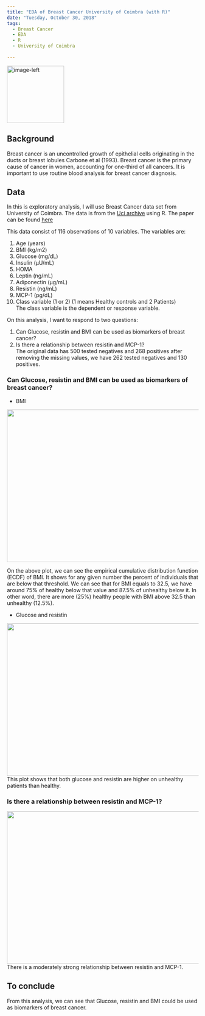 ```yaml
---
title: "EDA of Breast Cancer University of Coimbra (with R)"
date: "Tuesday, October 30, 2018"
tags:
  - Breast Cancer
  - EDA
  - R
  - University of Coimbra
  
---
```


<p><img src="{{ site.url }}{{ site.baseurl }}/images/breast_cancer/breastCancer.jpg" alt="image-left" class="align-left" width="150" height="150"/></p>   

## Background    
Breast cancer is an uncontrolled growth of epithelial cells originating in the ducts or breast lobules Carbone et al (1993). Breast cancer is the primary cause of cancer in women, accounting for one-third of all cancers. It is important to use routine blood analysis for breast cancer diagnosis.

## Data  
In this is exploratory analysis, I will use Breast Cancer data set from University of Coimbra. The data is from the [Uci archive](https://archive.ics.uci.edu/ml/datasets/Breast+Cancer+Coimbra#) using R. The paper can be found [here](https://bmccancer.biomedcentral.com/articles/10.1186/s12885-017-3877-1)

This data consist of 116 observations of 10 variables. The variables are:   
1. Age (years) 
2. BMI (kg/m2) 
3. Glucose (mg/dL) 
4. Insulin (µU/mL) 
5. HOMA 
6. Leptin (ng/mL) 
7. Adiponectin (µg/mL) 
8. Resistin (ng/mL) 
9. MCP-1 (pg/dL)     
10. Class variable (1 or 2) (1 means Healthy controls and 2 Patients)       
The class variable is the dependent or response variable. 

On this analysis, I want to respond to two questions:      
   1. Can Glucose, resistin and BMI can be used as biomarkers of breast cancer?    
   2. Is there a relationship between resistin and MCP-1?  
The original data has 500 tested negatives and 268 positives after removing the missing values, we have 262 tested negatives and 130 positives.
 
### Can Glucose, resistin and BMI can be used as biomarkers of breast cancer?
- BMI         
<img src="{{ site.url }}{{ site.baseurl }}/images/breast_cancer/ecdf_bmi.png" alt="" width="680" height="400">        

On the above plot, we can see the empirical cumulative distribution function (ECDF) of BMI. It shows for any given number the percent of individuals that are below that threshold. We can see that for BMI equals to 32.5, we have around 75% of healthy below that value and 87.5% of unhealthy below it. In other word, there are more (25%) healthy people with BMI above 32.5 than unhealthy (12.5%).

- Glucose and resistin      
<img src="{{ site.url }}{{ site.baseurl }}/images/breast_cancer/glucose_resistin_by_class.png" alt="" width="680" height="400">        
This plot shows that both glucose and resistin are higher on unhealthy patients than healthy.

### Is there a relationship between resistin and MCP-1? 
<img src="{{ site.url }}{{ site.baseurl }}/images/breast_cancer/resistin_mcp.png" alt="" width="680" height="400">        
There is a moderately strong relationship between resistin and MCP-1.

 
## To conclude
From this analysis, we can see that Glucose, resistin and BMI could be used as biomarkers of breast cancer.
